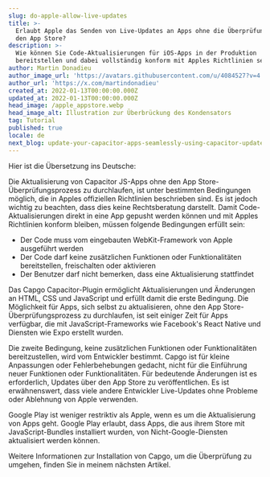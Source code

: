 ```yaml
---
slug: do-apple-allow-live-updates
title: >-
  Erlaubt Apple das Senden von Live-Updates an Apps ohne die Überprüfung durch
  den App Store?
description: >-
  Wie können Sie Code-Aktualisierungen für iOS-Apps in der Produktion
  bereitstellen und dabei vollständig konform mit Apples Richtlinien sein?
author: Martin Donadieu
author_image_url: 'https://avatars.githubusercontent.com/u/4084527?v=4'
author_url: 'https://x.com/martindonadieu'
created_at: 2022-01-13T00:00:00.000Z
updated_at: 2022-01-13T00:00:00.000Z
head_image: /apple_appstore.webp
head_image_alt: Illustration zur Überbrückung des Kondensators
tag: Tutorial
published: true
locale: de
next_blog: update-your-capacitor-apps-seamlessly-using-capacitor-updater
---
```


Hier ist die Übersetzung ins Deutsche:

Die Aktualisierung von Capacitor JS-Apps ohne den App Store-Überprüfungsprozess zu durchlaufen, ist unter bestimmten Bedingungen möglich, die in Apples offiziellen Richtlinien beschrieben sind. Es ist jedoch wichtig zu beachten, dass dies keine Rechtsberatung darstellt. Damit Code-Aktualisierungen direkt in eine App gepusht werden können und mit Apples Richtlinien konform bleiben, müssen folgende Bedingungen erfüllt sein:

- Der Code muss vom eingebauten WebKit-Framework von Apple ausgeführt werden
- Der Code darf keine zusätzlichen Funktionen oder Funktionalitäten bereitstellen, freischalten oder aktivieren
- Der Benutzer darf nicht bemerken, dass eine Aktualisierung stattfindet

Das Capgo Capacitor-Plugin ermöglicht Aktualisierungen und Änderungen an HTML, CSS und JavaScript und erfüllt damit die erste Bedingung.
Die Möglichkeit für Apps, sich selbst zu aktualisieren, ohne den App Store-Überprüfungsprozess zu durchlaufen, ist seit einiger Zeit für Apps verfügbar, die mit JavaScript-Frameworks wie Facebook's React Native und Diensten wie Expo erstellt wurden.

Die zweite Bedingung, keine zusätzlichen Funktionen oder Funktionalitäten bereitzustellen, wird vom Entwickler bestimmt. Capgo ist für kleine Anpassungen oder Fehlerbehebungen gedacht, nicht für die Einführung neuer Funktionen oder Funktionalitäten. Für bedeutende Änderungen ist es erforderlich, Updates über den App Store zu veröffentlichen. Es ist erwähnenswert, dass viele andere Entwickler Live-Updates ohne Probleme oder Ablehnung von Apple verwenden.

Google Play ist weniger restriktiv als Apple, wenn es um die Aktualisierung von Apps geht. Google Play erlaubt, dass Apps, die aus ihrem Store mit JavaScript-Bundles installiert wurden, von Nicht-Google-Diensten aktualisiert werden können.

Weitere Informationen zur Installation von Capgo, um die Überprüfung zu umgehen, finden Sie in meinem nächsten Artikel.